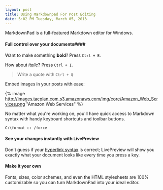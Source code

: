 ```yaml
---
layout: post
title: Using Markdownpad For Post Editing
date: 5:02 PM Tuesday, March 05, 2013
---
```


MarkdownPad is a full-featured Markdown editor for Windows. 

#### Full control over your documents####

Want to make something **bold**? Press ` Ctrl + B `.

How about *italic*? Press ` Ctrl + I `.

> Write a quote with ` Ctrl + Q `

Embed images in your posts with ease:

{% image http://images.tacplan.com.s3.amazonaws.com/img/core/Amazon_Web_Services.png "Amazon Web Services" %}


No matter what you're working on, you'll have quick access to Markdown syntax with handy keyboard shortcuts and toolbar buttons.

` C:\format c: /force `

#### See your changes instantly with LivePreview ####

Don't guess if your [hyperlink syntax](http://markdownpad.com) is correct; LivePreview will show you exactly what your document looks like every time you press a key.

#### Make it your own ####

Fonts, sizes, color schemes, and even the HTML stylesheets are 100% customizable so you can turn MarkdownPad into your ideal editor.
